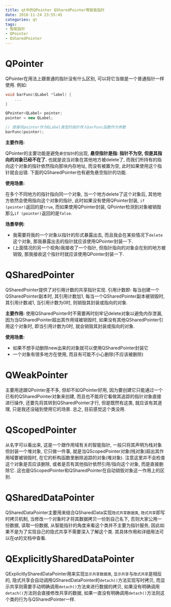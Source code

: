 ```yaml
---
title: qt中的QPointer QSharedPointer等智能指针
date: 2018-11-24 23:55:45
categories: qt
tags:
- 智能指针
- QPointer
- QSharedPointer
---
```


# QPointer

QPointer在用法上跟普通的指针没有什么区别, 可以将它当做是一个普通指针一样使用. 例如:

``` cpp
void barFunc(QLabel *label) {
    ...
}

QPointer<QLabel> pointer;
pointer = new QLabel;

// 直接将pointer作为QLabel类型的指针传入barFunc函数作为参数
barFunc(pointer);
```

**主要作用:**

QPointer的主要功能是避免`悬空指针`的出现, **悬空指针是指: 指针不为空, 但是其指向的对象已经不在了.** 也就是说当对象在其他地方被delete了, 而我们所持有的指向这个对象的指针依然指向那块内存地址, 而没有被置为空, 此时如果使用这个指针就会出错. 下面的QSharedPointer也有避免悬空指针的功能.

**使用场景:**

在多个不同地方的指针指向同一个对象, 当一个地方delete了这个对象后, 其他地方依然会使用指向这个对象的指针, 此时如果没有使用QPointer封装, `if (pointer)`返回的是`true`, 而如果使用QPointer封装, QPointer检测到对象被销毁那么`if (pointer)`返回的是`false`.

**场景举例:**

- 我需要将我的一个对象以指针的形式暴露出去, 而且我会在某些情况下`delete`这个对象, 那我暴露出去的指针就应该使用QPointer封装一下.
- (上面情况的另一个视角)我接收了一个指针, 但指针指向的对象会在别的地方被销毁, 那我接收这个指针时就应该使用QPointer封装一下.



# QSharedPointer

QSharedPointer提供了对引用计数的共享指针实现.
引用计数即: 每当创建一个QSharedPointer副本时, 其引用计数加1, 每当一个QSharedPointer副本被销毁时, 其引用计数减1, 当引用计数为0时, 则销毁其封装或指向的对象.

**主要作用:**
使用QSharedPointer时不需要再时刻牢记delete对象以避免内存泄漏, 因为当QSharedPointer超出其作用域被销毁时, 如果没有其他QSharedPointer引用这个对象时, 即当引用计数为0时, 就会销毁其封装或指向的对象.

**使用场景:**

- 如果不想手动删除new出来的对象就可以使用QSharedPointer封装它
- 一个对象有很多地方在使用, 而且有可能不小心删除(不应该被删除)



# QWeakPointer

主要用途跟QPointer差不多, 但却不如QPointer好用, 因为要创建它只能通过一个已有的QSharedPointer对象来创建, 而且也不能将它看做其追踪的指针对象直接进行操作, 还要先将其转到QSharedPointer才行, 但是既然有这类, 就应该有其道理, 只是我还没碰到使用它的场景. 总之, 目前感觉这个类没用.



# QScopedPointer

从名字可以看出来, 这是一个跟作用域有关的智能指针, 一般只将其声明为栈对象但封装一个堆对象, 它只做一件事, 就是当QScopedPointer对象(栈对象)超出其作用域要被销毁时, 在它的析构函数里删除追踪的对象(堆对象). 注意这里并不会检查这个对象是否应该删除, 或者是否有其他指针依然引用/指向这个对象, 而是直接删除它. 这也是QScopedPointer和QSharedPointer在自动销毁对象这一作用上的区别.



# QSharedDataPointer

QSharedDataPointer主要用来结合QSharedData实现`隐式共享数据类`, `隐式共享`即写时拷贝机制, 当修改一个对象时才将其数据拷贝一份到自己名下, 否则大家公用一份数据, 读取一份数据, 从智能指针的角度来看这个类并不主要为指针服务, 因此如果不是为了实现自己的隐式共享不需要深入了解这个类. 其具体作用和详细用法可以在qt的文档中查看.



# QExplicitlySharedDataPointer

QExplicitlySharedDataPointer用来实现`显示共享数据类`, `显示共享`与`隐式共享`是相反的, 隐式共享会自动调用QSharedDataPointer的`detach()`方法实现写时拷贝, 而显示共享则需要手动明确调用`detach()`方法来进行数据的拷贝, 如果没有明确调用`detach()`方法则会直接修改共享的数据, 如果一直没有明确调用`detach()`方法则这个类的行为与QSharedPointer一样.

